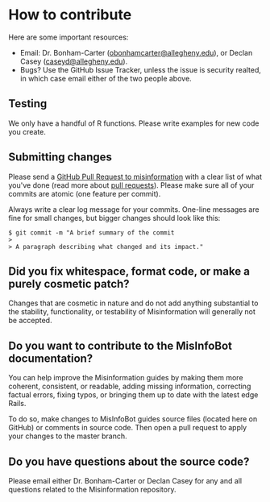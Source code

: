 # How to contribute

Here are some important resources:

  * Email: Dr. Bonham-Carter (obonhamcarter@allegheny.edu), or Declan Casey (caseyd@allegheny.edu).
  * Bugs? Use the GitHub Issue Tracker, unless the issue is security realted, in  which case email either of the two people above.

## Testing

We only have a handful of R functions. Please write examples for new code you create.

## Submitting changes

Please send a [GitHub Pull Request to misinformation](https://github.com/Allegheny-Mozilla-Fellows/misinformation) with a clear list of what you've done (read more about [pull requests](https://github.com/Allegheny-Mozilla-Fellows/misinformation/blob/master/pull_request_template.md)). Please make sure all of your commits are atomic (one feature per commit).

Always write a clear log message for your commits. One-line messages are fine for small changes, but bigger changes should look like this:

    $ git commit -m "A brief summary of the commit
    >
    > A paragraph describing what changed and its impact."

## Did you fix whitespace, format code, or make a purely cosmetic patch?

Changes that are cosmetic in nature and do not add anything substantial to the stability, functionality, or testability of Misinformation will generally not be accepted.

## Do you want to contribute to the MisInfoBot documentation?

You can help improve the Misinformation guides by making them more coherent, consistent, or readable, adding missing information, correcting factual errors, fixing typos, or bringing them up to date with the latest edge Rails.

To do so, make changes to MisInfoBot guides source files (located here on GitHub) or comments in source code. Then open a pull request to apply your changes to the master branch.

## Do you have questions about the source code?

Please email either Dr. Bonham-Carter or Declan Casey for any and all questions related to the Misinformation repository.
